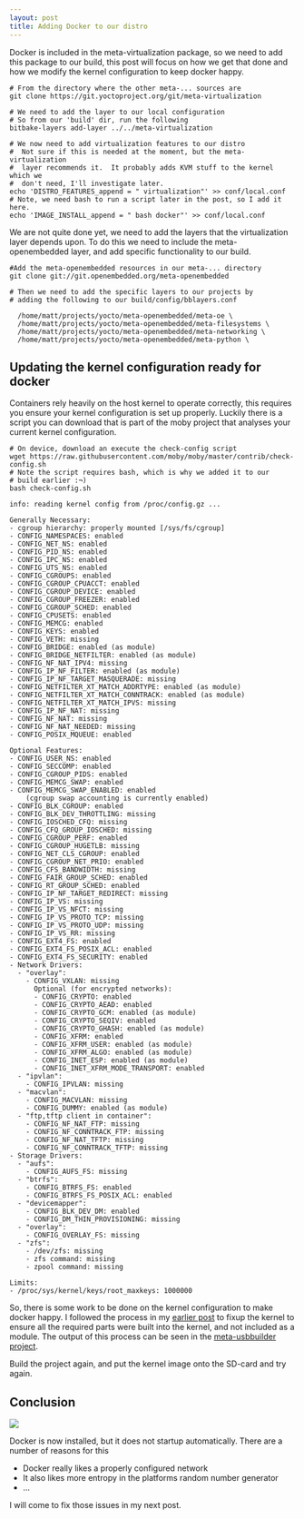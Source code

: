 ```yaml
---
layout: post
title: Adding Docker to our distro
---
```


Docker is included in the meta-virtualization package, so we need to add this package to our build, this post will focus on how we get that done and how we modify the kernel configuration to keep docker happy.

````
# From the directory where the other meta-... sources are
git clone https://git.yoctoproject.org/git/meta-virtualization

# We need to add the layer to our local configuration
# So from our 'build' dir, run the following
bitbake-layers add-layer ../../meta-virtualization

# We now need to add virtualization features to our distro
#  Not sure if this is needed at the moment, but the meta-virtualization
#  layer recommends it.  It probably adds KVM stuff to the kernel which we
#  don't need, I'll investigate later.
echo 'DISTRO_FEATURES_append = " virtualization"' >> conf/local.conf
# Note, we need bash to run a script later in the post, so I add it here.
echo 'IMAGE_INSTALL_append = " bash docker"' >> conf/local.conf
````

We are not quite done yet, we need to add the layers that the virtualization layer depends upon.  To do this we need to include the meta-openembedded layer, and add specific functionality to our build.

```
#Add the meta-openembedded resources in our meta-... directory
git clone git://git.openembedded.org/meta-openembedded

# Then we need to add the specific layers to our projects by
# adding the following to our build/config/bblayers.conf

  /home/matt/projects/yocto/meta-openembedded/meta-oe \
  /home/matt/projects/yocto/meta-openembedded/meta-filesystems \
  /home/matt/projects/yocto/meta-openembedded/meta-networking \
  /home/matt/projects/yocto/meta-openembedded/meta-python \
````

## Updating the kernel configuration ready for docker

Containers rely heavily on the host kernel to operate correctly, this requires you ensure your kernel configuration is set up properly.  Luckily there is a script you can download that is part of the moby project that analyses your current kernel configuration.

````
# On device, download an execute the check-config script
wget https://raw.githubusercontent.com/moby/moby/master/contrib/check-config.sh
# Note the script requires bash, which is why we added it to our
# build earlier :¬)
bash check-config.sh

info: reading kernel config from /proc/config.gz ...

Generally Necessary:
- cgroup hierarchy: properly mounted [/sys/fs/cgroup]
- CONFIG_NAMESPACES: enabled
- CONFIG_NET_NS: enabled
- CONFIG_PID_NS: enabled
- CONFIG_IPC_NS: enabled
- CONFIG_UTS_NS: enabled
- CONFIG_CGROUPS: enabled
- CONFIG_CGROUP_CPUACCT: enabled
- CONFIG_CGROUP_DEVICE: enabled
- CONFIG_CGROUP_FREEZER: enabled
- CONFIG_CGROUP_SCHED: enabled
- CONFIG_CPUSETS: enabled
- CONFIG_MEMCG: enabled
- CONFIG_KEYS: enabled
- CONFIG_VETH: missing
- CONFIG_BRIDGE: enabled (as module)
- CONFIG_BRIDGE_NETFILTER: enabled (as module)
- CONFIG_NF_NAT_IPV4: missing
- CONFIG_IP_NF_FILTER: enabled (as module)
- CONFIG_IP_NF_TARGET_MASQUERADE: missing
- CONFIG_NETFILTER_XT_MATCH_ADDRTYPE: enabled (as module)
- CONFIG_NETFILTER_XT_MATCH_CONNTRACK: enabled (as module)
- CONFIG_NETFILTER_XT_MATCH_IPVS: missing
- CONFIG_IP_NF_NAT: missing
- CONFIG_NF_NAT: missing
- CONFIG_NF_NAT_NEEDED: missing
- CONFIG_POSIX_MQUEUE: enabled

Optional Features:
- CONFIG_USER_NS: enabled
- CONFIG_SECCOMP: enabled
- CONFIG_CGROUP_PIDS: enabled
- CONFIG_MEMCG_SWAP: enabled
- CONFIG_MEMCG_SWAP_ENABLED: enabled
    (cgroup swap accounting is currently enabled)
- CONFIG_BLK_CGROUP: enabled
- CONFIG_BLK_DEV_THROTTLING: missing
- CONFIG_IOSCHED_CFQ: missing
- CONFIG_CFQ_GROUP_IOSCHED: missing
- CONFIG_CGROUP_PERF: enabled
- CONFIG_CGROUP_HUGETLB: missing
- CONFIG_NET_CLS_CGROUP: enabled
- CONFIG_CGROUP_NET_PRIO: enabled
- CONFIG_CFS_BANDWIDTH: missing
- CONFIG_FAIR_GROUP_SCHED: enabled
- CONFIG_RT_GROUP_SCHED: enabled
- CONFIG_IP_NF_TARGET_REDIRECT: missing
- CONFIG_IP_VS: missing
- CONFIG_IP_VS_NFCT: missing
- CONFIG_IP_VS_PROTO_TCP: missing
- CONFIG_IP_VS_PROTO_UDP: missing
- CONFIG_IP_VS_RR: missing
- CONFIG_EXT4_FS: enabled
- CONFIG_EXT4_FS_POSIX_ACL: enabled
- CONFIG_EXT4_FS_SECURITY: enabled
- Network Drivers:
  - "overlay":
    - CONFIG_VXLAN: missing
      Optional (for encrypted networks):
      - CONFIG_CRYPTO: enabled
      - CONFIG_CRYPTO_AEAD: enabled
      - CONFIG_CRYPTO_GCM: enabled (as module)
      - CONFIG_CRYPTO_SEQIV: enabled
      - CONFIG_CRYPTO_GHASH: enabled (as module)
      - CONFIG_XFRM: enabled
      - CONFIG_XFRM_USER: enabled (as module)
      - CONFIG_XFRM_ALGO: enabled (as module)
      - CONFIG_INET_ESP: enabled (as module)
      - CONFIG_INET_XFRM_MODE_TRANSPORT: enabled
  - "ipvlan":
    - CONFIG_IPVLAN: missing
  - "macvlan":
    - CONFIG_MACVLAN: missing
    - CONFIG_DUMMY: enabled (as module)
  - "ftp,tftp client in container":
    - CONFIG_NF_NAT_FTP: missing
    - CONFIG_NF_CONNTRACK_FTP: missing
    - CONFIG_NF_NAT_TFTP: missing
    - CONFIG_NF_CONNTRACK_TFTP: missing
- Storage Drivers:
  - "aufs":
    - CONFIG_AUFS_FS: missing
  - "btrfs":
    - CONFIG_BTRFS_FS: enabled
    - CONFIG_BTRFS_FS_POSIX_ACL: enabled
  - "devicemapper":
    - CONFIG_BLK_DEV_DM: enabled
    - CONFIG_DM_THIN_PROVISIONING: missing
  - "overlay":
    - CONFIG_OVERLAY_FS: missing
  - "zfs":
    - /dev/zfs: missing
    - zfs command: missing
    - zpool command: missing

Limits:
- /proc/sys/kernel/keys/root_maxkeys: 1000000

````

So, there is some work to be done on the kernel configuration to make docker happy.  I followed the process in my [earlier post](../yocto-for-odroid-c2) to fixup the kernel to ensure all the required parts were built into the kernel, and not included as a module.  The output of this process can be seen in the [meta-usbbuilder project](https://github.com/m5p3nc3r/meta-usbbuilder).

Build the project again, and put the kernel image onto the SD-card and try again.

## Conclusion

![](../images/posts/dockerInfo.png)


Docker is now installed, but it does not startup automatically.  There are a number of reasons for this

- Docker really likes a properly configured network
- It also likes more entropy in the platforms random number generator
- ...

I will come to fix those issues in my next post.

